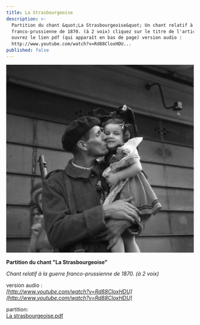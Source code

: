 ```yaml
---
title: La Strasbourgeoise
description: >-
  Partition du chant &quot;La Strasbourgeoise&quot; Un chant relatif à la guerre
  franco-prussienne de 1870. (à 2 voix) cliquez sur le titre de l'article et
  ouvrez le lien pdf (qui apparaît en bas de page) version audio :
  http://www.youtube.com/watch?v=Rd88CloxHDU...
published: false
---
```


![](/images/2013-05-05-strasbourgeoise.jpg)

**Partition du chant "La Strasbourgeoise"**

*Chant relatif à la guerre franco-prussienne de 1870. (à 2 voix)*



version audio :  
*[http://www.youtube.com/watch?v=Rd88CloxHDU](http://www.youtube.com/watch?v=Rd88CloxHDU)*

partition:  
[La strasbourgeoise.pdf](/pdf/la-strasbourgeoise.pdf)
